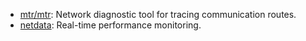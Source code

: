 - [mtr/mtr](https://github.com/traviscross/mtr): Network diagnostic tool for tracing communication routes.
- [netdata](https://github.com/netdata/netdata): Real-time performance monitoring.
